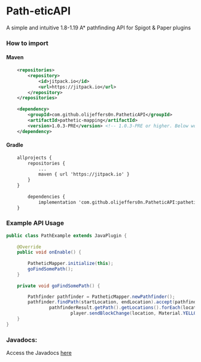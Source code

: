 # Path-eticAPI

A simple and intuitive 1.8-1.19 A* pathfinding API for Spigot & Paper plugins 

### How to import

#### Maven
```xml
	<repositories>
		<repository>
		    <id>jitpack.io</id>
		    <url>https://jitpack.io</url>
		</repository>
	</repositories>
 
 	<dependency>
	    <groupId>com.github.olijeffers0n.PatheticAPI</groupId>
	    <artifactId>pathetic-mapping</artifactId>
	    <version>1.0.3-PRE</version> <!-- 1.0.3-PRE or higher. Below wont work -->
	</dependency>
```

#### Gradle
```xml
	allprojects {
		repositories {
			...
			maven { url 'https://jitpack.io' }
		}
	}
    
    	dependencies {
	        implementation 'com.github.olijeffers0n.PatheticAPI:pathetic-mapping:Tag'
	}
```

### Example API Usage
```java
public class PathExample extends JavaPlugin {
    
    @Override
    public void onEnable() {
    
        PatheticMapper.initialize(this);
        goFindSomePath();
    }
    
    private void goFindSomePath() {

        Pathfinder pathfinder = PatheticMapper.newPathfinder();
        pathfinder.findPath(startLocation, endLocation).accept(pathfinderResult ->
                pathfinderResult.getPath().getLocations().forEach(location ->
                        player.sendBlockChange(location, Material.YELLOW_STAINED_GLASS.createBlockData())));
    }
}
```

### Javadocs:
Access the Javadocs [here](http://patheticdocs.ollieee.xyz/)
